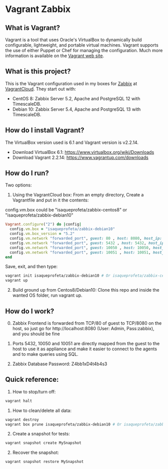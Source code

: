 # Vagrant Zabbix

## What is Vagrant?

Vagrant is a tool that uses Oracle's VirtualBox to dynamically build configurable, lightweight, and portable virtual machines. Vagrant supports the use of either Puppet or Chef for managing the configuration. Much more information is available on the [Vagrant web site](http://www.vagrantup.com).

## What is this project?

This is the Vagrant configuration used in my boxes for [Zabbix](https://www.zabbix.com/) at [VagrantCloud](https://app.vagrantup.com/isaqueprofeta). They start out with:

- CentOS 8: Zabbix Server 5.2, Apache and PostgreSQL 12 with TimescaleDB.
- Debian 10: Zabbix Server 5.4, Apache and PostgreSQL 13 with TimescaleDB.

## How do I install Vagrant?

The VirtualBox version used is 6.1 and Vagrant version is v2.2.14.

- Download VirtualBox 6.1: https://www.virtualbox.org/wiki/Downloads
- Download Vagrant 2.2.14: https://www.vagrantup.com/downloads

## How do I run?

Two options:

1. Using the VagrantCloud box: From an empty directory, Create a Vagrantfile and put in it the contents:

config.vm.box could be "isaqueprofeta/zabbix-centos8" or "isaqueprofeta/zabbix-debian10"

```ruby
Vagrant.configure("2") do |config|
  config.vm.box = "isaqueprofeta/zabbix-debian10"
  config.vm.box_version = "5.2"
  config.vm.network "forwarded_port", guest: 80 , host: 8080, host_ip: "127.0.0.1"
  config.vm.network "forwarded_port", guest: 5432 , host: 5432, host_ip: "127.0.0.1"
  config.vm.network "forwarded_port", guest: 10050 , host: 10050, host_ip: "127.0.0.1"
  config.vm.network "forwarded_port", guest: 10051 , host: 10051, host_ip: "127.0.0.1"
end
```

Save, exit, and then type:

```sh
vagrant init isaqueprofeta/zabbix-debian10 # Or isaqueprofeta/zabbix-centos8
vagrant up
```

2. Build ground up from Centos8/Debian10: Clone this repo and inside the wanted OS folder, run vagrant up.

## How do I work?

0. Zabbix Frontend is forwarded from TCP/80 of guest to TCP/8080 on the host, so just go for http://localhost:8080 (User: Admin, Pass:zabbix), and you should be fine

1. Ports 5432, 10050 and 10051 are directly mapped from the guest to the host to use it as appliance and make it easier to connect to the agents and to make queries using SQL.

2. Zabbix Database Password: Z4bb1xD4t4b4s3

## Quick reference:

1. How to stop/turn off:

```sh
vagrant halt
```

1. How to clean/delete all data:

```sh
vagrant destroy
vagrant box prune isaqueprofeta/zabbix-debian10 # Or isaqueprofeta/zabbix-centos8
```

2. Create a snapshot for tests:

```sh
vagrant snapshot create MySnapshot
```

2. Recover the snapshot:

```sh
vagrant snapshot restore MySnapshot
```
